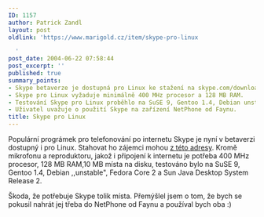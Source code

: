 ```yaml
---
ID: 1157
author: Patrick Zandl
layout: post
oldlink: 'https://www.marigold.cz/item/skype-pro-linux

  '
post_date: 2004-06-22 07:58:44
post_excerpt: ''
published: true
summary_points:
- Skype betaverze je dostupná pro Linux ke stažení na skype.com/download_linux.html.
- Skype pro Linux vyžaduje minimálně 400 MHz procesor a 128 MB RAM.
- Testování Skype pro Linux proběhlo na SuSE 9, Gentoo 1.4, Debian unstable a dalších.
- Uživatel uvažuje o použití Skype na zařízení NetPhone od Faynu.
title: Skype pro Linux
---
```


<p>
Populární prográmek pro telefonování po internetu Skype je nyní v betaverzi dostupný i pro Linux. Stahovat ho zájemci mohou <a href="http://www.skype.com/download_linux.html">z této adresy</a>. Kromě mikrofonu a reproduktoru, jakož i připojení k internetu je potřeba 400 MHz procesor, 128 MB RAM,10 MB místa na disku, testováno bylo na SuSE 9, Gentoo 1.4, Debian ,,unstable&quot;, Fedora Core 2 a Sun Java Desktop System Release 2. </p>
<p>
Škoda, že potřebuje Skype tolik místa. Přemýšlel jsem o tom, že bych se pokusil nahrát jej třeba do NetPhone od Faynu a používal bych oba :)</p>